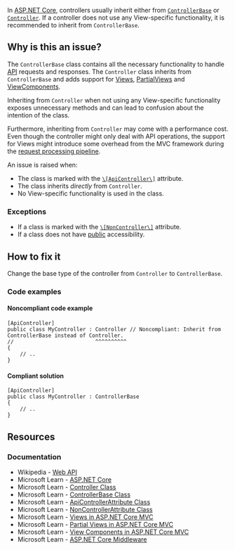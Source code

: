 In [ASP.NET Core](https://learn.microsoft.com/en-us/aspnet/core), controllers usually inherit either from [`ControllerBase`](https://learn.microsoft.com/en-us/dotnet/api/microsoft.aspnetcore.mvc.controllerbase) or [`Controller`](https://learn.microsoft.com/en-us/dotnet/api/microsoft.aspnetcore.mvc.controller). If a controller does not use any
View-specific functionality, it is recommended to inherit from `ControllerBase`.

## Why is this an issue?

The `ControllerBase` class contains all the necessary functionality to handle [API](https://en.wikipedia.org/wiki/Web_API)
requests and responses. The `Controller` class inherits from `ControllerBase` and adds support for [Views](https://learn.microsoft.com/en-us/aspnet/core/mvc/views/overview), [PartialViews](https://learn.microsoft.com/en-us/aspnet/core/mvc/views/partial) and [ViewComponents](https://learn.microsoft.com/en-us/aspnet/core/mvc/views/view-components).

Inheriting from `Controller` when not using any View-specific functionality exposes unnecessary methods and can lead to confusion about
the intention of the class.

Furthermore, inheriting from `Controller` may come with a performance cost. Even though the controller might only deal with API
operations, the support for Views might introduce some overhead from the MVC framework during the [request processing pipeline](https://learn.microsoft.com/en-us/aspnet/core/fundamentals/middleware).

An issue is raised when:

- The class is marked with the [`\[ApiController\]`](https://learn.microsoft.com/en-us/aspnet/core/web-api#apicontroller-attribute) attribute.
- The class inherits *directly* from `Controller`.
- No View-specific functionality is used in the class.

### Exceptions

- If a class is marked with the [`\[NonController\]`](https://learn.microsoft.com/en-us/dotnet/api/microsoft.aspnetcore.mvc.noncontrollerattribute) attribute.
- If a class does not have [public](https://learn.microsoft.com/en-us/dotnet/csharp/language-reference/keywords/public) accessibility.

## How to fix it

Change the base type of the controller from `Controller` to `ControllerBase`.

### Code examples

#### Noncompliant code example

    [ApiController]
    public class MyController : Controller // Noncompliant: Inherit from ControllerBase instead of Controller.
    //                          ^^^^^^^^^^
    {
        // ..
    }

#### Compliant solution

    [ApiController]
    public class MyController : ControllerBase
    {
        // ..
    }

## Resources

### Documentation

- Wikipedia - [Web API](https://en.wikipedia.org/wiki/Web_API)
- Microsoft Learn - [ASP.NET Core](https://learn.microsoft.com/en-us/aspnet/core)
- Microsoft Learn - [Controller Class](https://learn.microsoft.com/en-us/dotnet/api/microsoft.aspnetcore.mvc.controller)
- Microsoft Learn - [ControllerBase Class](https://learn.microsoft.com/en-us/dotnet/api/microsoft.aspnetcore.mvc.controllerbase)
- Microsoft Learn - [ApiControllerAttribute
  Class](https://learn.microsoft.com/en-us/dotnet/api/microsoft.aspnetcore.mvc.apicontrollerattribute)
- Microsoft Learn - [NonControllerAttribute
  Class](https://learn.microsoft.com/en-us/dotnet/api/microsoft.aspnetcore.mvc.noncontrollerattribute)
- Microsoft Learn - [Views in ASP.NET Core MVC](https://learn.microsoft.com/en-us/aspnet/core/mvc/views/overview)
- Microsoft Learn - [Partial Views in ASP.NET Core MVC](https://learn.microsoft.com/en-us/aspnet/core/mvc/views/partial)
- Microsoft Learn - [View Components in ASP.NET Core MVC](https://learn.microsoft.com/en-us/aspnet/core/mvc/views/view-components)
- Microsoft Learn - [ASP.NET Core Middleware](https://learn.microsoft.com/en-us/aspnet/core/fundamentals/middleware)